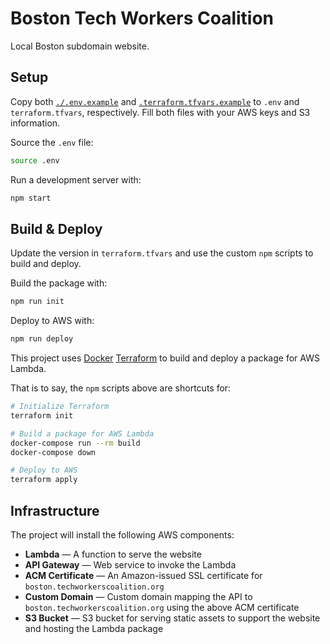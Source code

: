 # Boston Tech Workers Coalition

Local Boston subdomain website.

## Setup

Copy both [`./.env.example`](./.env.example) and [`.terraform.tfvars.example`](./terraform.tfvars.example) to `.env` and `terraform.tfvars`, respectively. Fill both files with your AWS keys and S3 information.

Source the `.env` file:

```bash
source .env
```

Run a development server with:

```bash
npm start
```

## Build & Deploy

Update the version in `terraform.tfvars` and use the custom `npm` scripts to build and deploy.

Build the package with:

```bash
npm run init
```

Deploy to AWS with:

```bash
npm run deploy
```

This project uses [Docker](https://docker.com) [Terraform](https://terraform.io) to build and deploy a package for AWS Lambda.

That is to say, the `npm` scripts above are shortcuts for:

```bash
# Initialize Terraform
terraform init

# Build a package for AWS Lambda
docker-compose run --rm build
docker-compose down

# Deploy to AWS
terraform apply
```

## Infrastructure

The project will install the following AWS components:

- **Lambda** — A function to serve the website
- **API Gateway** — Web service to invoke the Lambda
- **ACM Certificate** — An Amazon-issued SSL certificate for `boston.techworkerscoalition.org`
- **Custom Domain** — Custom domain mapping the API to `boston.techworkerscoalition.org` using the above ACM certificate
- **S3 Bucket** — S3 bucket for serving static assets to support the website and hosting the Lambda package

